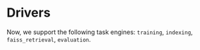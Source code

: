 # Drivers 

Now, we support the following task engines: `training`, `indexing`, `faiss_retrieval`, `evaluation`.
